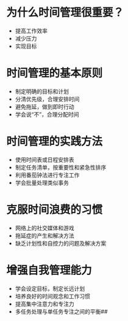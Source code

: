 # 为什么时间管理很重要？

- 提高工作效率
- 减少压力
- 实现目标

# 时间管理的基本原则

- 制定明确的目标和计划
- 分清优先级，合理安排时间
- 避免拖延，做到即时行动
- 学会说“不”，合理分配时间

# 时间管理的实践方法

- 使用时间表或日程安排表
- 制定任务清单，按重要性和紧急性排序
- 利用番茄钟法进行专注工作
- 学会批量处理类似事务

# 克服时间浪费的习惯

- 网络上的社交媒体和游戏
- 拖延症的产生和解决方法
- 缺乏计划性和自控力的问题及解决方案
# 增强自我管理能力

- 学会设定目标，制定长远计划
- 培养良好的时间观念和工作习惯
- 提高集中注意力和专注力
- 多任务处理与单任务专注之间的平衡## 